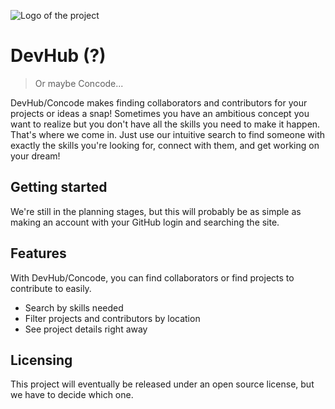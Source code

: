 ![Logo of the project](https://placeholdit.imgix.net/~text?txtsize=52&bg=ffffff&txt=Logo&w=114&h=93)

# DevHub (?)
> Or maybe Concode...

DevHub/Concode makes finding collaborators and contributors for your projects or ideas a snap! Sometimes you have an ambitious concept you want to realize but you don't have all the skills you need to make it happen. That's where we come in. Just use our intuitive search to find someone with exactly the skills you're looking for, connect with them, and get working on your dream!

## Getting started

We're still in the planning stages, but this will probably be as simple as making an account with your GitHub login and searching the site.

## Features

With DevHub/Concode, you can find collaborators or find projects to contribute to easily.
* Search by skills needed
* Filter projects and contributors by location
* See project details right away

## Licensing
This project will eventually be released under an open source license, but we have to decide which one.
